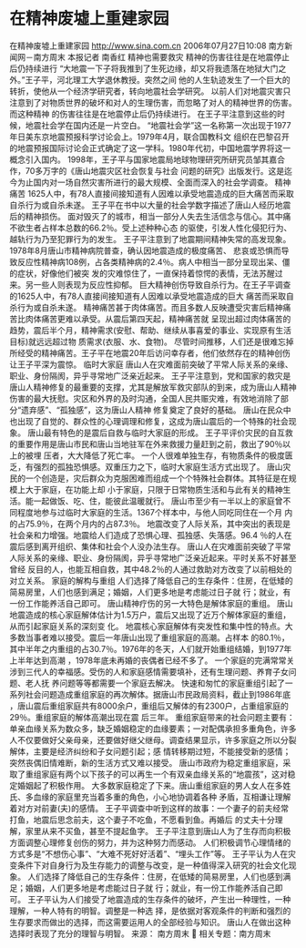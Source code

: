 # 在精神废墟上重建家园

在精神废墟上重建家园
http://www.sina.com.cn 2006年07月27日10:08 南方新闻网－南方周末
本报记者 南香红
精神也需要救灾
精神的伤害往往是在地震停止后仍持续进行
“大地震一下子将我推到了生死边缘，却又将我遗落在地狱大门之外。”王子平，河北理工大学退休教授。突然之间 他的人生轨迹发生了一个巨大的转折，使他从一个经济学研究者，转向地震社会学研究。
以前人们对地震灾害只注意到了对物质世界的破坏和对人的生理伤害，而忽略了对人的精神世界的伤害。而这种精神 的伤害往往是在地震停止后仍持续进行。
在王子平注意到这些的时候，地震社会学在国内还是一片空白。
“地震社会学”这一名称第一次出现于1977年日美东京地震预报科学讨论会上。1979年4月，联合国教科文 组织在巴黎召开的地震预报国际讨论会正式确定了这一学科。1980年代初，中国地震学界将这一概念引入国内。
1998年，王子平与国家地震局地球物理研究所研究员邹其嘉合作，70多万字的《唐山地震灾区社会恢复与社会 问题的研究》出版发行。这是迄今为止国内对一场自然灾害所进行的最大规模、全面而深入的社会学调查。
精神痛苦
1625人中，有78人直接间接知道有人因难以承受地震造成的巨大痛苦而采取自杀行为或自杀未遂。
王子平在书中以大量的社会学数字描述了唐山人经历地震后的精神损伤。
面对毁灭了的城市，相当一部分人失去生活信念与信心。其中痛不欲生者占样本总数的66.2％。受上述种种心态 的驱使，引发人性化侵犯行为、越轨行为乃至犯罪行为的发生。
王子平注意到了地震期间精神失常的高发现象。1978年8月唐山市精神病院普查，确认因地震造成的极度痛苦、 悲哀或恐惧而导致反应性精神病108例，占各类精神病的2.4％。病人中相当一部分呈现出呆、僵的症状，好像他们被突 发的灾难惊住了，一直保持着惊愕的表情，无法苏醒过来。另一些人则表现为反应性抑郁。
巨大精神创伤导致自杀行为。在王子平调查的1625人中，有78人直接间接知道有人因难以承受地震造成的巨大 痛苦而采取自杀行为或自杀未遂。
精神痛苦甚于肉体痛苦。而且多数人反映遭受灾害后精神痛苦比肉体痛苦更难以承受。从震后第四天起，精神痛苦就 呈现出超过肉体痛苦的趋势，震后半个月，精神需求(安慰、帮助、继续从事喜爱的事业、实现原有生活目标)就远远超过物 质需求(衣服、水、食物)。
尽管时间推移，人们还是很难忘掉所经受的精神痛苦。王子平在地震20年后访问幸存者，他们依然存在的精神创伤 让王子平深为震惊。
临时大家庭
唐山人在灾难面前突破了平常人际关系的亲缘、职业、身份隔阂，异乎寻常地广泛亲近起来。
王子平注意到，党和国家的救灾是唐山人精神修复的最重要的支撑，尤其是解放军救灾部队的到来，成为唐山人精神 伤害的最大抚慰。灾区和外界的及时沟通，全国人民共赈灾难，有效地消除了部分“遗弃感”、“孤独感”，这为唐山人精神 修复奠定了良好的基础。
唐山在民众中也出现了自觉的、群众性的心理调理和修复，这成为唐山震后的一个特殊的社会现象。
唐山最有特色的是震后自救与临时大家庭的形成。
王子平评价灾民的自互救的重要作用是唐山市民和唐山当地驻军在外来救援力量赶到之前，救出了90％以上的被埋 压者，大大降低了死亡率。
一个人很难单独生存，有物质条件的极度匮乏，有强烈的孤独恐惧感。双重压力之下，临时大家庭生活方式出现了。
唐山灾民的一个创造是，灾后群众为克服困难而组成一个个特殊社会群体。其特征是在规模上大于家庭，在功能上却 小于家庭，只限于日常物质生活和与此有关的精神生活。能一起做饭、吃、住，能彼此温暖就行。
唐山市至少有一半以上的家庭曾不同程度地参与过临时大家庭的生活。1367个样本中，与他人同吃同住在一个月 内的占75.9％，在两个月内的占87.3％。
地震改变了人际关系，其中突出的表现是社会亲和力增强。地震给人们造成了恐惧心理、孤独感、失落感。96.4 ％的人在震后感到离开组织、集体和社会个人没办法生存。
唐山人在灾难面前突破了平常人际关系的亲缘、职业、身份隔阂，异乎寻常地广泛亲近起来。平时关系不好甚至曾经 反目的人，也能互相自救，其中48.2％的人通过救助对方改变了以前相处的对立关系。
家庭的解构与重组
人们选择了降低自己的生存条件：住房，在低矮的简易房里，人们也感到满足；婚姻，人们更多地是考虑能过日子就 行；就业，有一份工作能养活自己即可。
唐山精神疗伤的另一大特色是解体家庭的重组。
唐山地震造成的核心家庭解体估计为1.5万户，震后又出现了近万个解体家庭的重组，从而引起家庭关系的深刻变 化。
地震核心家庭解体有突发性和集中性的特点。大多数当事者难以接受。震后一年唐山出现了重组家庭的高潮。占样本 的80.1％，其中半年之内重组的占30.7％。1976年的冬天，人们就开始重组结婚，到1977年上半年达到高潮 ，1978年底未再婚的丧偶者已经不多了。
一个家庭的完满常常关涉到三代人的幸福感。受伤的人和家庭感情需要填补，还有生理问题、养育子女问题、老人抚 养问题等等都需要一个家庭去解决。
快速和匆忙的家庭重组引起了一系列社会问题造成重组家庭的再次解体。据唐山市民政局资料，截止到1986年底 ，唐山震后重组家庭共有8000余户，重组后又解体的有2300户，占重组家庭的29％。重组家庭的解体高潮出现在震 后三年。
重组家庭带来的社会问题主要有：单亲血缘关系为数众多，缺乏婚姻稳定的血缘要素；一对配偶承担多重角色，许多 人不仅要做好父亲母亲，还要做好继父继母。调查结果显示，许多家庭之所以分裂解体，主要是经济纠纷和子女问题引起；感 情转移期过短，不能接受新的感情；突然丧偶旧情难断，新的生活方式又难以接受。
唐山市政府为稳定重组家庭，采取了重组家庭有两个以下孩子的可以再生一个有双亲血缘关系的“地震孩”，这对稳 定婚姻起了积极作用。
大多数家庭稳定了下来。唐山重组家庭的男人女人在多姓氏、多血缘的家庭里充当着多重的角色，小心地协调着各种 矛盾，互相谦让理解着对方对前妻(夫)的感情。
王子平调查中听到这样的故事：一个妻子的前夫经常打鱼，地震后思念前夫，这个妻子不吃鱼，不愿看到鱼。再婚后 的丈夫十分理解，家里从来不买鱼，甚至不提起鱼字。
王子平注意到唐山人为了生存而向积极方面调整心理修复创伤的努力，并为这种努力而感动。
人们积极调节心理情绪的方式多是“不想伤心事”、“大难不死好好活着”、“埋头工作”等。
王子平认为人在灾变条件下对自身行为及生存能力的调整与改变，是一种值得深入研究的社会文化现象。
人们选择了降低自己的生存条件：住房，在低矮的简易房里，人们也感到满足；婚姻，人们更多地是考虑能过日子就 行；就业，有一份工作能养活自己即可。
王子平认为人们接受了地震造成的生存条件的破坏，产生出一种理性，一种理解，一种人特有的明智。调整是一种选 择，是依据对客观条件的判断和强烈的生存要求而做出的选择，而这需要运用人的全部经验与知识。
唐山人在做出这种选择时表现了充分的理智与明智。 来源：
南方周末

相关专题：南方周末 

